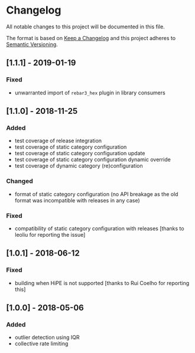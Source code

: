 # Changelog
All notable changes to this project will be documented in this file.

The format is based on [Keep a Changelog](http://keepachangelog.com/en/1.0.0/)
and this project adheres to [Semantic Versioning](http://semver.org/spec/v2.0.0.html).

## [1.1.1] - 2019-01-19
### Fixed
- unwarranted import of `rebar3_hex` plugin in library consumers

## [1.1.0] - 2018-11-25
### Added
- test coverage of release integration
- test coverage of static category configuration
- test coverage of static category configuration update
- test coverage of static category configuration dynamic override
- test coverage of dynamic category (re)configuration
### Changed
- format of static category configuration (no API breakage as the old format was incompatible with releases in any case)
### Fixed
- compatibility of static category configuration with releases [thanks to leoliu for reporting the issue]

## [1.0.1] - 2018-06-12
### Fixed
- building when HiPE is not supported [thanks to Rui Coelho for reporting this]

## [1.0.0] - 2018-05-06
### Added
- outlier detection using IQR
- collective rate limiting
